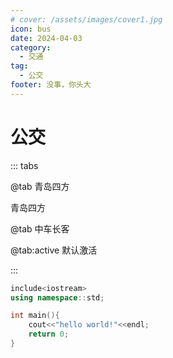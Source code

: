```yaml
---
# cover: /assets/images/cover1.jpg
icon: bus
date: 2024-04-03
category:
  - 交通
tag:
  - 公交
footer: 没事，你头大
---
```


# 公交

::: tabs

@tab 青岛四方

青岛四方
<!-- tab 1 内容 -->

@tab 中车长客

<!-- tab 2 内容 -->

@tab:active 默认激活

<!-- tab 3 将会被默认激活 -->

<!-- tab 3 内容 -->

:::

```C++
include<iostream>
using namespace::std;

int main(){
    cout<<"hello world!"<<endl;
    return 0;
}
```
